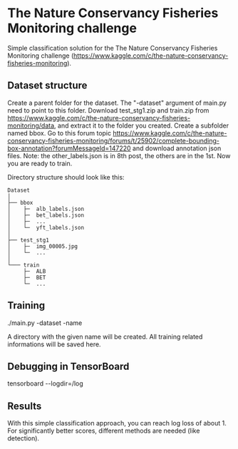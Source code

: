 The Nature Conservancy Fisheries Monitoring challenge
=====================================================

Simple classification solution for the The Nature Conservancy Fisheries Monitoring challenge (https://www.kaggle.com/c/the-nature-conservancy-fisheries-monitoring).

Dataset structure
-----------------

Create a parent folder for the dataset. The "-dataset" argument of main.py need to point to this folder. Download test_stg1.zip and train.zip from https://www.kaggle.com/c/the-nature-conservancy-fisheries-monitoring/data, and extract it to the folder you created. Create a subfolder named bbox. Go to this forum topic https://www.kaggle.com/c/the-nature-conservancy-fisheries-monitoring/forums/t/25902/complete-bounding-box-annotation?forumMessageId=147220 and download annotation json files. Note: the other_labels.json is in 8th post, the others are in the 1st. Now you are ready to train.

Directory structure should look like this:

```
Dataset
│
├── bbox
│    ├─  alb_labels.json
│    ├─  bet_labels.json
│    ├─  ...
│    └─  yft_labels.json
│
├── test_stg1
│    ├─  img_00005.jpg
│    └─  ...
│
└─── train
     ├─  ALB
     ├─  BET
     └─  ...
```

Training
--------

./main.py -dataset <your dataset folder> -name <name of the current train version>

A directory with the given name will be created. All training related informations will be saved here.

Debugging in TensorBoard
------------------------

tensorboard --logdir=<name of training>/log

Results
-------

With this simple classification approach, you can reach log loss of about 1. For significantly better scores, different methods are needed (like detection).